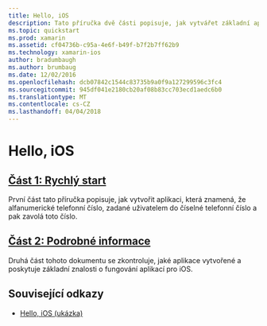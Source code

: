 ```yaml
---
title: Hello, iOS
description: Tato příručka dvě části popisuje, jak vytvářet základní aplikace pro Xamarin.iOS pomocí sady Visual Studio pro Mac nebo Visual Studio a pochopili jejich základní informace o vývoj aplikací pro iOS pomocí Xamarin. Zavede nástroje, koncepty a kroky potřebné k sestavení a nasazení aplikace pro Xamarin.iOS.
ms.topic: quickstart
ms.prod: xamarin
ms.assetid: cf04736b-c95a-4e6f-b49f-b7f2b7ff62b9
ms.technology: xamarin-ios
author: bradumbaugh
ms.author: brumbaug
ms.date: 12/02/2016
ms.openlocfilehash: dcb07842c1544c83735b9a0f9a127299596c3fc4
ms.sourcegitcommit: 945df041e2180cb20af08b83cc703ecd1aedc6b0
ms.translationtype: MT
ms.contentlocale: cs-CZ
ms.lasthandoff: 04/04/2018
---
```

# <a name="hello-ios"></a>Hello, iOS

##  <a name="part-1-quickstartiosget-startedhello-ioshello-ios-quickstartmd"></a>[Část 1: Rychlý start](~/ios/get-started/hello-ios/hello-ios-quickstart.md)

První část tato příručka popisuje, jak vytvořit aplikaci, která znamená, že alfanumerické telefonní číslo, zadané uživatelem do číselné telefonní číslo a pak zavolá toto číslo.

##  <a name="part-2-deep-diveiosget-startedhello-ioshello-ios-deepdivemd"></a>[Část 2: Podrobné informace](~/ios/get-started/hello-ios/hello-ios-deepdive.md)

Druhá část tohoto dokumentu se zkontroluje, jaké aplikace vytvořené a poskytuje základní znalosti o fungování aplikací pro iOS.


## <a name="related-links"></a>Související odkazy

- [Hello, iOS (ukázka)](https://developer.xamarin.com/samples/monotouch/Hello_iOS/)
